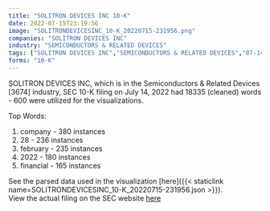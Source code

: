 ```yaml
---
title: "SOLITRON DEVICES INC 10-K"
date: 2022-07-15T23:19:56
image: "SOLITRONDEVICESINC_10-K_20220715-231956.png"
companies: "SOLITRON DEVICES INC"
industry: "SEMICONDUCTORS & RELATED DEVICES"
tags: ["SOLITRON DEVICES INC","SEMICONDUCTORS & RELATED DEVICES","07-14-2022","10-K"]
forms: "10-K"
---
```

SOLITRON DEVICES INC, which is in the Semiconductors & Related Devices [3674] industry, SEC 10-K filing on July 14, 2022 had 18335 (cleaned) words - 600 were utilized for the visualizations.

Top Words:
1. company - 380 instances
2. 28 - 236 instances
3. february - 235 instances
4. 2022 - 180 instances
5. financial - 165 instances


See the parsed data used in the visualization [here]({{< staticlink name=SOLITRONDEVICESINC_10-K_20220715-231956.json >}}).  
View the actual filing on the SEC website [here](https://www.sec.gov/Archives/edgar/data/91668/0001654954-22-009676.txt)